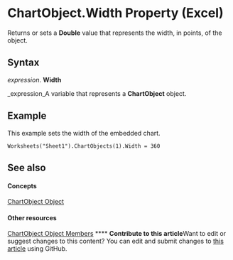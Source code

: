 
# ChartObject.Width Property (Excel)

Returns or sets a  **Double** value that represents the width, in points, of the object.


## Syntax

 _expression_. **Width**

 _expression_A variable that represents a  **ChartObject** object.


## Example

This example sets the width of the embedded chart.


```
Worksheets("Sheet1").ChartObjects(1).Width = 360
```


## See also


#### Concepts


 [ChartObject Object](b546e6f2-7ac6-2dea-eba2-f98f68f3df65.md)
#### Other resources


 [ChartObject Object Members](b53f82f3-1144-b471-cacc-28bbbc493eba.md)
****   **Contribute to this article**Want to edit or suggest changes to this content? You can edit and submit changes to  [this article](https://github.com/jhershey00/VBA_Excel_Test/OpenXMLCon/articles/ebe9523f-2777-fd27-a29e-c378355c3c18.md) using GitHub.

